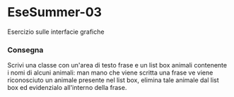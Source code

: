 # EseSummer-03
Esercizio sulle interfacie grafiche
<h3>Consegna</h3>
Scrivi una classe con un'area di testo frase e un list box animali contenente i nomi di alcuni animali: man mano che viene scritta una frase ve viene riconosciuto un animale presente nel list box, elimina tale animale dal list box ed evidenzialo all'interno della frase.
